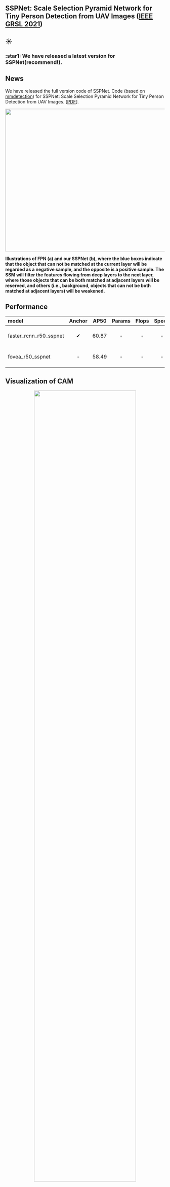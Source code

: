 ## SSPNet: Scale Selection Pyramid Network for Tiny Person Detection from UAV Images ([IEEE GRSL 2021](https://ieeexplore.ieee.org/document/9515145))
## :sunny:
### :star1: We have released a latest version for SSPNet(recommend!).

## News
We have released the full version code of SSPNet. Code (based on [mmdetection](https://github.com/open-mmlab/mmdetection)) for SSPNet: Scale Selection Pyramid Network for Tiny Person Detection from UAV Images. [[PDF](https://arxiv.org/abs/2107.01548)].


<p align="center">
<img src=https://github.com/MingboHong/SSPNet-Scale-Selection-Pyramid-Network-for-Tiny-Person-Detection-from-UAV-Images/blob/master/img/img1.png width="600px" height="450px">
</p>


**Illustrations of FPN (a) and our SSPNet (b), where the blue boxes indicate that the object that can not be matched at the current layer will be regarded as a negative sample, and the opposite is a positive sample. The SSM will filter the features flowing from deep layers to the next layer, where those objects that can be both matched at adjacent layers will be reserved, and others (i.e., background, objects that can not be both matched at adjacent layers) will be weakened.**


## Performance


  
  
| model                  | Anchor   | AP50    | Params  | Flops    | Speed   | Download |
|:-----------------------|:--------:|:--------:|:--------:|:--------:|:--------:|:--------:|
| faster_rcnn_r50_sspnet | ✔       | 60.87   |    -     |     -     |       -  |   [Google Drive](https://drive.google.com/file/d/1IfPCt5xZqqBJ3sYVIuD5F9l29Jcy2Hn1/view) <br> [Baidu Drive](https://pan.baidu.com/s/1Ssrf8VEBX8lXDTPn5025zQ?errmsg=Auth+Login+Params+Not+Corret&errno=2&ssnerror=0) (Passwd:l25j) |                   
| fovea_r50_sspnet       |       -   | 58.49   |   -      |     -     |     -    |    [Google Drive](https://drive.google.com/file/d/1z-PWF9elBOk8K4iT6iXf1hoHaHBLAc4n/view) <br> [Baidu Drive](https://pan.baidu.com/s/1KfRkI4DfF-MElIozPAt7xw) (Passwd:ikit) |



## Visualization of CAM
<p align="center">
<img src=https://github.com/MingboHong/SSPNet-Scale-Selection-Pyramid-Network-for-Tiny-Person-Detection-from-UAV-Images/blob/master/img/cam.png width="80%" height="80%">
</p>


## Qualitative results
<p align="center">
<img src=https://github.com/MingboHong/SSPNet-Scale-Selection-Pyramid-Network-for-Tiny-Person-Detection-from-UAV-Images/blob/master/img/visualization.png width="80%" height="80%">
</p>

## Requirements

```
pytorch = 1.10.0
python = 3.7.10
cuda = 10.2
numpy = 1.21.2
mmcv-full = 1.3.18 
mmdet = 2.19.0
```
You can also use this command
```
pip install -r requirements.txt
```

## How to use?

1) Download the [TinyPerson Dataset](https://github.com/ucas-vg/TinyBenchmark)
2) Install [mmdetection](https://github.com/open-mmlab/mmdetection)
3) Download our customized label ([Google Drive](https://drive.google.com/file/d/1KNACRARakvBYUuYcMUTgrfE2II_balZx/view?usp=sharing), [Baidu Drive](https://pan.baidu.com/s/1-EE-libZHlwswcmYnJtVkg) ```passwd:x433```)
4) Edit the ```data_root, ann_file, img_prefix``` in ```./configs/_base_/datasets/coco_detection.py ```


👇 Core File 👇
>  Config file
>> config/sspnet/faster_rcnn_r50_sspnet_1x_coco.py (Anchor-based).  
>> config/sspnet/fovea_r50_sspnet_4x4_1x_coco.py (Anchor-free).

> Scale Selection Pyramid Network
>> mmdet/models/necks/ssfpn.py

> Weight Sampler
>> mmdet/core/bbox/samplers/ic_neg_sampler.py 


## How to train?

Multiple GPUs:
```
./dist_train.sh ../config/sspnet/faster_rcnn_r50_sspnet_1x_coco.py 2
```

Single GPU:
```
python train.py ../config/sspnet/faster_rcnn_r50_sspnet_1x_coco.py 
```
## How to test?
Multiple GPUs:

```
./dist_test.sh ../config/sspnet/faster_rcnn_r50_sspnet_1x_coco.py ../{your_checkpoint_path} 2 --eval bbox 
```
Single GPU:

```
python test.py ../config/sspnet/faster_rcnn_r50_sspnet_1x_coco.py ../{your_checkpoint_path} --eval bbox 
```

## TOD
- [ ] Swin-Transformer + SSFPN + label assignment for tiny object.

## Citation

If you use this code or ideas from the paper for your research, please cite our paper:

```
@article{hong2021sspnet,
  title={SSPNet: Scale Selection Pyramid Network for Tiny Person Detection From UAV Images},
  author={Hong, Mingbo and Li, Shuiwang and Yang, Yuchao and Zhu, Feiyu and Zhao, Qijun and Lu, Li},
  journal={IEEE Geoscience and Remote Sensing Letters},
  year={2021},
  publisher={IEEE}
}
```

## Reference
[1] Chen, Kai, et al. "MMDetection: Open mmlab detection toolbox and benchmark." arXiv preprint arXiv:1906.07155 (2019).  

[2] Yu, Xuehui, et al. "Scale match for tiny person detection." Proceedings of the IEEE/CVF Winter Conference on Applications of Computer Vision. 2020.
## Contact
kris@stu.scu.edu.cn
